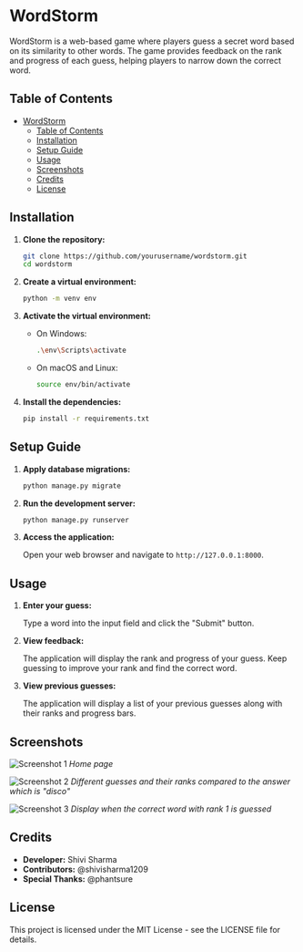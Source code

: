 # WordStorm

WordStorm is a web-based game where players guess a secret word based on its similarity to other words. The game provides feedback on the rank and progress of each guess, helping players to narrow down the correct word.

## Table of Contents

- [WordStorm](#wordstorm)
  - [Table of Contents](#table-of-contents)
  - [Installation](#installation)
  - [Setup Guide](#setup-guide)
  - [Usage](#usage)
  - [Screenshots](#screenshots)
  - [Credits](#credits)
  - [License](#license)

## Installation

1. **Clone the repository:**

    ```sh
    git clone https://github.com/yourusername/wordstorm.git
    cd wordstorm
    ```

2. **Create a virtual environment:**

    ```sh
    python -m venv env
    ```

3. **Activate the virtual environment:**

    - On Windows:

        ```sh
        .\env\Scripts\activate
        ```

    - On macOS and Linux:

        ```sh
        source env/bin/activate
        ```

4. **Install the dependencies:**

    ```sh
    pip install -r requirements.txt
    ```

## Setup Guide

1. **Apply database migrations:**

    ```sh
    python manage.py migrate
    ```

2. **Run the development server:**

    ```sh
    python manage.py runserver
    ```

3. **Access the application:**

    Open your web browser and navigate to `http://127.0.0.1:8000`.

## Usage

1. **Enter your guess:**

    Type a word into the input field and click the "Submit" button.

2. **View feedback:**

    The application will display the rank and progress of your guess. Keep guessing to improve your rank and find the correct word.

3. **View previous guesses:**

    The application will display a list of your previous guesses along with their ranks and progress bars.

## Screenshots

![Screenshot 1](screenshots/screenshot1.png)
*Home page*

![Screenshot 2](screenshots/screenshot2.png)
*Different guesses and their ranks compared to the answer which is "disco"*

![Screenshot 3](screenshots/screenshot3.png)
*Display when the correct word with rank 1 is guessed*

## Credits

- **Developer:** Shivi Sharma
- **Contributors:** @shivisharma1209
- **Special Thanks:** @phantsure

## License

This project is licensed under the MIT License - see the LICENSE file for details.